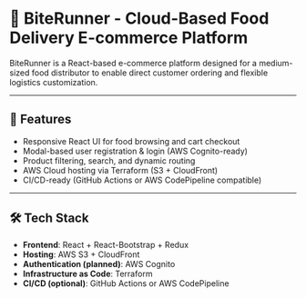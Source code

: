 # 🍔 BiteRunner - Cloud-Based Food Delivery E-commerce Platform

BiteRunner is a React-based e-commerce platform designed for a medium-sized food distributor to enable direct customer ordering and flexible logistics customization.

---

## 🚀 Features

- Responsive React UI for food browsing and cart checkout
- Modal-based user registration & login (AWS Cognito-ready)
- Product filtering, search, and dynamic routing
- AWS Cloud hosting via Terraform (S3 + CloudFront)
- CI/CD-ready (GitHub Actions or AWS CodePipeline compatible)

---

## 🛠️ Tech Stack

- **Frontend**: React + React-Bootstrap + Redux
- **Hosting**: AWS S3 + CloudFront
- **Authentication (planned)**: AWS Cognito
- **Infrastructure as Code**: Terraform
- **CI/CD (optional)**: GitHub Actions or AWS CodePipeline

